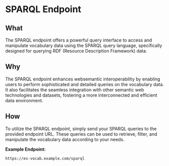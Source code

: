 # SPARQL Endpoint


## What
The SPARQL endpoint offers a powerful query interface to access and manipulate vocabulary data using the SPARQL query language, specifically designed for querying RDF (Resource Description Framework) data.

## Why
The SPARQL endpoint enhances websemantic interoperability by enabling users to perform sophisticated and detailed queries on the vocabulary data. It also facilitates the seamless integration with other semantic web technologies and datasets, fostering a more interconnected and efficient data environment.

## How
To utilize the SPARQL endpoint, simply send your SPARQL queries to the provided endpoint URL. These queries can be used to retrieve, filter, and manipulate the vocabulary data according to your needs.

**Example Endpoint:**

`https://es-vocab.example.com/sparql`

